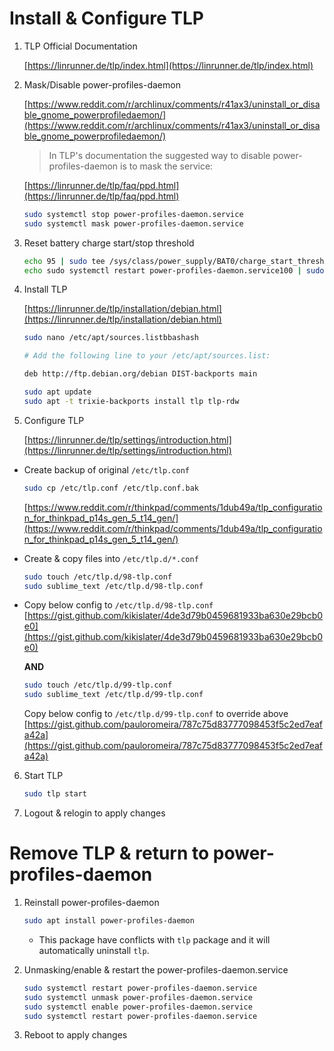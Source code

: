 # Install & Configure TLP

1. TLP Official Documentation

    [https://linrunner.de/tlp/index.html](https://linrunner.de/tlp/index.html)

2. Mask/Disable power-profiles-daemon

    [https://www.reddit.com/r/archlinux/comments/r41ax3/uninstall_or_disable_gnome_powerprofiledaemon/](https://www.reddit.com/r/archlinux/comments/r41ax3/uninstall_or_disable_gnome_powerprofiledaemon/)

    > In TLP's documentation the suggested way to disable power-profiles-daemon is to mask the service:

    [https://linrunner.de/tlp/faq/ppd.html](https://linrunner.de/tlp/faq/ppd.html)

    ```bash
    sudo systemctl stop power-profiles-daemon.service
    sudo systemctl mask power-profiles-daemon.service
    ```

3. Reset battery charge start/stop threshold

    ```bash
    echo 95 | sudo tee /sys/class/power_supply/BAT0/charge_start_threshold
    echo sudo systemctl restart power-profiles-daemon.service100 | sudo tee /sys/class/power_supply/BAT0/charge_stop_threshold
    ```

4. Install TLP

    [https://linrunner.de/tlp/installation/debian.html](https://linrunner.de/tlp/installation/debian.html)

    ```bash
    sudo nano /etc/apt/sources.listbbashash

    # Add the following line to your /etc/apt/sources.list:

    deb http://ftp.debian.org/debian DIST-backports main
    ```

    ```bash
    sudo apt update
    sudo apt -t trixie-backports install tlp tlp-rdw
    ```

5. Configure TLP

    [https://linrunner.de/tlp/settings/introduction.html](https://linrunner.de/tlp/settings/introduction.html)

- Create backup of original `/etc/tlp.conf`
    ```bash
    sudo cp /etc/tlp.conf /etc/tlp.conf.bak
    ```
    [https://www.reddit.com/r/thinkpad/comments/1dub49a/tlp_configuration_for_thinkpad_p14s_gen_5_t14_gen/](https://www.reddit.com/r/thinkpad/comments/1dub49a/tlp_configuration_for_thinkpad_p14s_gen_5_t14_gen/)

- Create & copy files into `/etc/tlp.d/*.conf`
    ```bash
    sudo touch /etc/tlp.d/98-tlp.conf
    sudo sublime_text /etc/tlp.d/98-tlp.conf
    ```

- Copy below config to `/etc/tlp.d/98-tlp.conf` <br>
    [https://gist.github.com/kikislater/4de3d79b0459681933ba630e29bcb0e0](https://gist.github.com/kikislater/4de3d79b0459681933ba630e29bcb0e0)


    **AND**

    ```bash
    sudo touch /etc/tlp.d/99-tlp.conf
    sudo sublime_text /etc/tlp.d/99-tlp.conf
    ```

    Copy below config to `/etc/tlp.d/99-tlp.conf` to override above <br>
    [https://gist.github.com/pauloromeira/787c75d83777098453f5c2ed7eafa42a](https://gist.github.com/pauloromeira/787c75d83777098453f5c2ed7eafa42a)


6. Start TLP

    ```bash
    sudo tlp start
    ```
7. Logout & relogin to apply changes

# Remove TLP & return to power-profiles-daemon

1. Reinstall power-profiles-daemon

    ```bash
    sudo apt install power-profiles-daemon
    ```

    - This package have conflicts with `tlp` package and it will automatically uninstall `tlp`.

2. Unmasking/enable & restart the power-profiles-daemon.service

    ```bash
    sudo systemctl restart power-profiles-daemon.service
    sudo systemctl unmask power-profiles-daemon.service
    sudo systemctl enable power-profiles-daemon.service
    sudo systemctl restart power-profiles-daemon.service
    ```

3. Reboot to apply changes



